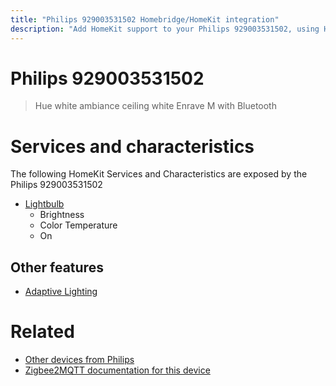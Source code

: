 ```yaml
---
title: "Philips 929003531502 Homebridge/HomeKit integration"
description: "Add HomeKit support to your Philips 929003531502, using Homebridge, Zigbee2MQTT and homebridge-z2m."
---
```

<!---
This file has been GENERATED using src/docgen/docgen.ts
DO NOT EDIT THIS FILE MANUALLY!
-->
# Philips 929003531502
> Hue white ambiance ceiling white Enrave M with Bluetooth


# Services and characteristics
The following HomeKit Services and Characteristics are exposed by
the Philips 929003531502

* [Lightbulb](../../light.md)
  * Brightness
  * Color Temperature
  * On

## Other features
* [Adaptive Lighting](../../light.md)

# Related
* [Other devices from Philips](../index.md#philips)
* [Zigbee2MQTT documentation for this device](https://www.zigbee2mqtt.io/devices/929003531502.html)